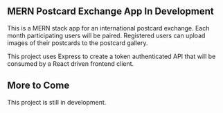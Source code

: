 ## MERN Postcard Exchange App In Development
This is a MERN stack app for an international postcard exchange. Each month participating users will be paired. Registered users can upload images of their postcards to the postcard gallery.

This project uses Express to create a token authenticated API that will be consumed by a React driven frontend client.

## More to Come
This project is still in development.
